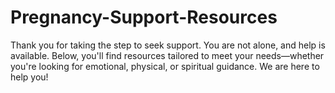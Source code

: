 # Pregnancy-Support-Resources
Thank you for taking the step to seek support. You are not alone, and help is available. Below, you'll find resources tailored to meet your needs—whether you're looking for emotional, physical, or spiritual guidance. We are here to help you!
